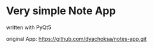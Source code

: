 # Very simple Note App

written with PyQt5

original App:
https://github.com/dyachoksa/notes-app.git
